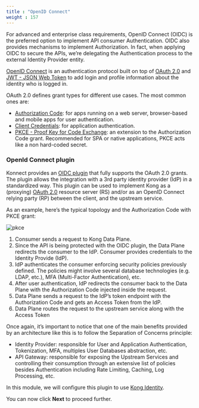 ```yaml
---
title : "OpenID Connect"
weight : 157
---
```


For advanced and enterprise class requirements, OpenID Connect (OIDC) is the preferred option to implement API consumer Authentication. OIDC also provides mechanisms to implement Authorization. In fact, when applying OIDC to secure the APIs, we’re delegating the Authentication process to the external Identity Provider entity.

[OpenID Connect](https://openid.net/connect) is an authentication protocol built on top of [OAuth 2.0](https://oauth.net/2) and [JWT - JSON Web Token](https://www.rfc-editor.org/rfc/rfc7519.html) to add login and profile information about the identity who is logged in.

OAuth 2.0 defines grant types for different use cases. The most common ones are:
* [Authorization Code](https://oauth.net/2/grant-types/authorization-code): for apps running on a web server, browser-based and mobile apps for user authentication.
* [Client Credentials](https://oauth.net/2/grant-types/client-credentials): for application authentication.
* [PKCE - Proof Key for Code Exchange](https://oauth.net/2/pkce): an extension to the Authorization Code grant. Recommended for SPA or native applications, PKCE acts like a non hard-coded secret.


### OpenId Connect plugin

Konnect provides an [OIDC plugin](https://docs.konghq.com/hub/kong-inc/openid-connect/) that fully supports the OAuth 2.0 grants. The plugin allows the integration with a 3rd party identity provider (IdP) in a standardized way. This plugin can be used to implement Kong as a (proxying) [OAuth 2.0](https://tools.ietf.org/html/rfc6749) resource server (RS) and/or as an OpenID Connect relying party (RP) between the client, and the upstream service.

As an example, here’s the typical topology and the Authorization Code with PKCE grant:

![pkce](/static/images/pkce.png)

1. Consumer sends a request to Kong Data Plane.
2. Since the API is being protected with the OIDC plugin, the Data Plane redirects the consumer to the IdP. Consumer provides credentials to the Identity Provide (IdP).
3. IdP authenticates the consumer enforcing security policies previously defined. The policies might involve several database technologies (e.g. LDAP, etc.), MFA (Multi-Factor Authentication), etc.
4. After user authentication, IdP redirects the consumer back to the Data Plane with the Authorization Code injected inside the request.
5. Data Plane sends a request to the IdP’s token endpoint with the Authorization Code and gets an Access Token from the IdP.
6. Data Plane routes the request to the upstream service along with the Access Token

Once again, it’s important to notice that one of the main benefits provided by an architecture like this is to follow the Separation of Concerns principle:
* Identity Provider: responsible for User and Application Authentication, Tokenization, MFA, multiples User Databases abstraction, etc.
* API Gateway: responsible for exposing the Upstream Services and controlling their consumption through an extensive list of policies besides Authentication including Rate Limiting, Caching, Log Processing, etc.




In this module, we will configure this plugin to use [Kong Identity](https://developer.konghq.com/kong-identity/).








You can now click **Next** to proceed further.